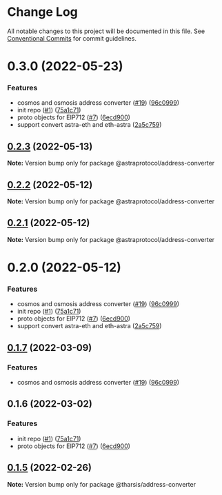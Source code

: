 # Change Log

All notable changes to this project will be documented in this file.
See [Conventional Commits](https://conventionalcommits.org) for commit guidelines.

# 0.3.0 (2022-05-23)

### Features

* cosmos and osmosis address converter ([#19](https://github.com/astraprotocol/astrajs/issues/19)) ([96c0999](https://github.com/astraprotocol/astrajs/commit/96c0999b2b7b9c00a1be5b8d1f94587d5a22274a))
* init repo ([#1](https://github.com/astraprotocol/astrajs/issues/1)) ([75a1c71](https://github.com/astraprotocol/astrajs/commit/75a1c71af1e48216139554f375151e167d3ff87f))
* proto objects for EIP712 ([#7](https://github.com/astraprotocol/astrajs/issues/7)) ([6ecd900](https://github.com/astraprotocol/astrajs/commit/6ecd9004f081c6a70b80d903878877d378ff6c75))
* support convert astra-eth and eth-astra ([2a5c759](https://github.com/astraprotocol/astrajs/commit/2a5c75980b2d201df9d21369bca08fc037dd58dd))

## [0.2.3](https://github.com/astraprotocol/astrajs/compare/@astraprotocol/address-converter@0.2.2...@astraprotocol/address-converter@0.2.3) (2022-05-13)

**Note:** Version bump only for package @astraprotocol/address-converter

## [0.2.2](https://github.com/astraprotocol/astrajs/compare/@astraprotocol/address-converter@0.2.1...@astraprotocol/address-converter@0.2.2) (2022-05-12)

**Note:** Version bump only for package @astraprotocol/address-converter

## [0.2.1](https://github.com/AstraProtocol/evmosjs/compare/@astraprotocol/address-converter@0.2.0...@astraprotocol/address-converter@0.2.1) (2022-05-12)

**Note:** Version bump only for package @astraprotocol/address-converter

# 0.2.0 (2022-05-12)

### Features

* cosmos and osmosis address converter ([#19](https://github.com/AstraProtocol/evmosjs/issues/19)) ([96c0999](https://github.com/AstraProtocol/evmosjs/commit/96c0999b2b7b9c00a1be5b8d1f94587d5a22274a))
* init repo ([#1](https://github.com/AstraProtocol/evmosjs/issues/1)) ([75a1c71](https://github.com/AstraProtocol/evmosjs/commit/75a1c71af1e48216139554f375151e167d3ff87f))
* proto objects for EIP712 ([#7](https://github.com/AstraProtocol/evmosjs/issues/7)) ([6ecd900](https://github.com/AstraProtocol/evmosjs/commit/6ecd9004f081c6a70b80d903878877d378ff6c75))
* support convert astra-eth and eth-astra ([2a5c759](https://github.com/AstraProtocol/evmosjs/commit/2a5c75980b2d201df9d21369bca08fc037dd58dd))

## [0.1.7](https://github.com/tharsis/evmosjs/compare/@tharsis/address-converter@0.1.6...@tharsis/address-converter@0.1.7) (2022-03-09)

### Features

* cosmos and osmosis address converter ([#19](https://github.com/tharsis/evmosjs/issues/19)) ([96c0999](https://github.com/tharsis/evmosjs/commit/96c0999b2b7b9c00a1be5b8d1f94587d5a22274a))

## 0.1.6 (2022-03-02)

### Features

* init repo ([#1](https://github.com/tharsis/evmosjs/issues/1)) ([75a1c71](https://github.com/tharsis/evmosjs/commit/75a1c71af1e48216139554f375151e167d3ff87f))
* proto objects for EIP712 ([#7](https://github.com/tharsis/evmosjs/issues/7)) ([6ecd900](https://github.com/tharsis/evmosjs/commit/6ecd9004f081c6a70b80d903878877d378ff6c75))

## [0.1.5](https://github.com/tharsis/evmosjs/compare/@tharsis/address-converter@0.1.2...@tharsis/address-converter@0.1.5) (2022-02-26)

**Note:** Version bump only for package @tharsis/address-converter
